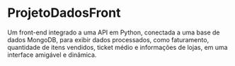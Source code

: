 # ProjetoDadosFront
Um front-end integrado a uma API em Python, conectada a uma base de dados MongoDB, para exibir dados processados, como faturamento, quantidade de itens vendidos, ticket médio e informações de lojas, em uma interface amigável e dinâmica.
